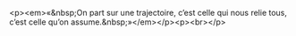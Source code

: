 &lt;p&gt;&lt;em&gt;«&amp;nbsp;On part sur une trajectoire, c’est celle qui nous relie tous, c’est celle qu’on assume.&amp;nbsp;»&lt;&#x2F;em&gt;&lt;&#x2F;p&gt;&lt;p&gt;&lt;br&gt;&lt;&#x2F;p&gt;